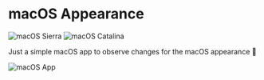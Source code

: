 # macOS Appearance

![macOS Sierra](https://img.shields.io/badge/macOS-10.14-732c8c)
![macOS Catalina](https://img.shields.io/badge/macOS-10.15-990d5b)

Just a simple macOS app to observe changes for the macOS appearance 💪

![macOS App](https://raw.githubusercontent.com/ruiaureliano/macOS-Appearance/master/app.gif)
